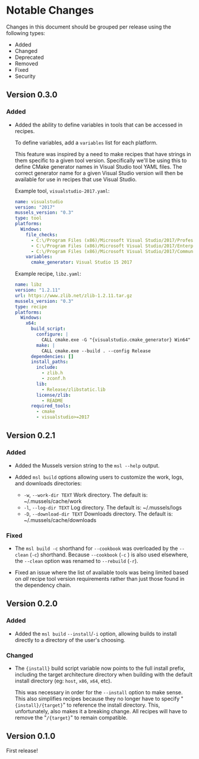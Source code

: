 # Notable Changes

Changes in this document should be grouped per release using the following types:

- Added
- Changed
- Deprecated
- Removed
- Fixed
- Security

## Version 0.3.0

### Added

- Added the ability to define variables in tools that can be accessed in recipes.

  To define variables, add a `variables` list for each platform.

  This feature was inspired by a need to make recipes that have strings in them specific to a given tool version. Specifically we'll be using this to define CMake generator names in Visual Studio tool YAML files. The correct generator name for a given Visual Studio version will then be available for use in recipes that use Visual Studio.

  Example tool, `visualstudio-2017.yaml`:

  ```yaml
  name: visualstudio
  version: "2017"
  mussels_version: "0.3"
  type: tool
  platforms:
    Windows:
      file_checks:
        - C:\/Program Files (x86)/Microsoft Visual Studio/2017/Professional/VC/Auxiliary/Build/vcvarsall.bat
        - C:\/Program Files (x86)/Microsoft Visual Studio/2017/Enterprise/VC/Auxiliary/Build/vcvarsall.bat
        - C:\/Program Files (x86)/Microsoft Visual Studio/2017/Community/VC/Auxiliary/Build/vcvarsall.bat
      variables:
        cmake_generator: Visual Studio 15 2017
  ```

  Example recipe, `libz.yaml`:

  ```yaml
  name: libz
  version: "1.2.11"
  url: https://www.zlib.net/zlib-1.2.11.tar.gz
  mussels_version: "0.3"
  type: recipe
  platforms:
    Windows:
      x64:
        build_script:
          configure: |
            CALL cmake.exe -G "{visualstudio.cmake_generator} Win64"
          make: |
            CALL cmake.exe --build . --config Release
        dependencies: []
        install_paths:
          include:
            - zlib.h
            - zconf.h
          lib:
            - Release/zlibstatic.lib
          license/zlib:
            - README
        required_tools:
          - cmake
          - visualstudio>=2017
  ```

## Version 0.2.1

### Added

- Added the Mussels version string to the `msl --help` output.

- Added `msl build` options allowing users to customize the work, logs, and downloads directories:
  - `-w`, `--work-dir TEXT`      Work directory. The default is: ~/.mussels/cache/work
  - `-l`, `--log-dir TEXT`       Log directory. The default is: ~/.mussels/logs
  - `-D`, `--download-dir TEXT`  Downloads directory. The default is: ~/.mussels/cache/downloads

### Fixed

- The `msl build -c` shorthand for `--cookbook` was overloaded by the `--clean` (`-c`) shorthand. Because `--cookbook` (`-c` ) is also used elsewhere, the `--clean` option was renamed to `--rebuild` (`-r`).

- Fixed an issue where the list of available tools was being limited based on _all_ recipe tool version requirements rather than just those found in the dependency chain.

## Version 0.2.0

### Added

- Added the `msl build` `--install`/`-i` option, allowing builds to install directly to a directory of the user's choosing.

### Changed

- The `{install}` build script variable now points to the full install prefix, including the target architecture directory when building with the default install directory (eg: `host`, `x86`, `x64`, etc).

  This was necessary in order for the `--install` option to make sense. This also simplifies recipes because they no longer have to specify "`{install}/{target}`" to reference the install directory. This, unfortunately, also makes it a breaking change. All recipes will have to remove the "`/{target}`" to remain compatible.

## Version 0.1.0

First release!
